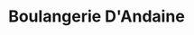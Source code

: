 ---
title: "Boulangerie D'Andaine"
url: /juvigny-val-dandaine/boulangerie-dandaine/
shop: Bäckerei
---